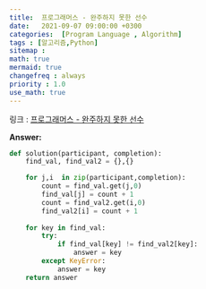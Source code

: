 ```yaml
---
title:  프로그래머스 - 완주하지 못한 선수
date:   2021-09-07 09:00:00 +0300
categories:  [Program Language , Algorithm]
tags : [알고리즘,Python]
sitemap :
math: true
mermaid: true
changefreq : always
priority : 1.0
use_math: true
---
```



링크 : [프로그래머스 - 완주하지 못한 선수](https://programmers.co.kr/learn/courses/30/lessons/42576)   


**Answer:**

```python 
def solution(participant, completion):
    find_val, find_val2 = {},{}

    for j,i  in zip(participant,completion):
        count = find_val.get(j,0)
        find_val[j] = count + 1
        count = find_val2.get(i,0)
        find_val2[i] = count + 1
    
    for key in find_val:
        try:
            if find_val[key] != find_val2[key]:
                answer = key
        except KeyError:
            answer = key
    return answer
```
